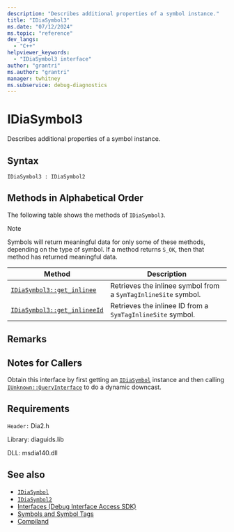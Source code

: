 ```yaml
---
description: "Describes additional properties of a symbol instance."
title: "IDiaSymbol3"
ms.date: "07/12/2024"
ms.topic: "reference"
dev_langs:
  - "C++"
helpviewer_keywords:
  - "IDiaSymbol3 interface"
author: "grantri"
ms.author: "grantri"
manager: twhitney
ms.subservice: debug-diagnostics
---
```

# IDiaSymbol3

Describes additional properties of a symbol instance.

## Syntax

```
IDiaSymbol3 : IDiaSymbol2
```

## Methods in Alphabetical Order

The following table shows the methods of `IDiaSymbol3`.

> [!NOTE]
> Symbols will return meaningful data for only some of these methods, depending on the type of symbol. If a method returns `S_OK`, then that method has returned meaningful data.

|Method|Description|
|------------|-----------------|
|[`IDiaSymbol3::get_inlinee`](../../debugger/debug-interface-access/idiasymbol3-get-inlinee.md)|Retrieves the inlinee symbol from a `SymTagInlineSite` symbol.|
|[`IDiaSymbol3::get_inlineeId`](../../debugger/debug-interface-access/idiasymbol3-get-inlineeid.md)|Retrieves the inlinee ID from a `SymTagInlineSite` symbol.|

## Remarks

## Notes for Callers

Obtain this interface by first getting an [`IDiaSymbol`](../../debugger/debug-interface-access/idiasymbol.md) instance and then calling [`IUnknown::QueryInterface`](windows/win32/api/unknwn/nf-unknwn-iunknown-queryinterface(refiid_void)) to do a dynamic downcast.

## Requirements

`Header:` Dia2.h

Library: diaguids.lib

DLL: msdia140.dll

## See also

- [`IDiaSymbol`](../../debugger/debug-interface-access/idiasymbol.md)
- [`IDiaSymbol2`](../../debugger/debug-interface-access/idiasymbol2.md)
- [Interfaces (Debug Interface Access SDK)](../../debugger/debug-interface-access/interfaces-debug-interface-access-sdk.md)
- [Symbols and Symbol Tags](../../debugger/debug-interface-access/symbols-and-symbol-tags.md)
- [Compiland](../../debugger/debug-interface-access/compiland.md)
